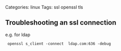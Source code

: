 Categories: linux
Tags: ssl
      openssl
      tls

## Troubleshooting an ssl connection


e.g. for ldap

     openssl s_client -connect  ldap.com:636 -debug